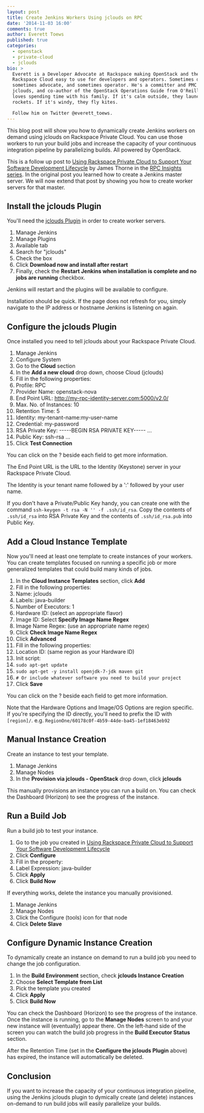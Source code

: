 ```yaml
---
layout: post
title: Create Jenkins Workers Using jclouds on RPC
date: '2014-11-03 16:00'
comments: true
author: Everett Toews
published: true
categories:
  - openstack
  - private-cloud
  - jclouds
bio: >
  Everett is a Developer Advocate at Rackspace making OpenStack and the
  Rackspace Cloud easy to use for developers and operators. Sometimes developer,
  sometimes advocate, and sometimes operator. He's a committer and PMC on Apache
  jclouds, and co-author of the OpenStack Operations Guide from O'Reilly. He
  loves spending time with his family. If it's calm outside, they launch
  rockets. If it's windy, they fly kites.

  Follow him on Twitter @everett_toews.
---
```


This blog post will show you how to dynamically create Jenkins workers on demand using jclouds on Rackspace Private Cloud. You can use those workers to run your build jobs and increase the capacity of your continuous integration pipeline by parallelizing builds. All powered by OpenStack.

<!-- more -->

This is a follow up post to [Using Rackspace Private Cloud to Support Your Software Development Lifecycle](https://developer.rackspace.com/blog/using-rpc-software-dev-lifecycle/) by James Thorne in the [RPC Insights series](http://www.rackspace.com/blog/welcome-to-rpc-insights/). In the original post you learned how to create a Jenkins master server. We will now extend that post by showing you how to create worker servers for that master.

## Install the jclouds Plugin

You'll need the [jclouds Plugin](https://wiki.jenkins-ci.org/display/JENKINS/JClouds+Plugin) in order to create worker servers.

1. Manage Jenkins
1. Manage Plugins
1. Available tab
1. Search for "jclouds"
1. Check the box
1. Click __Download now and install after restart__
1. Finally, check the __Restart Jenkins when installation is complete and no jobs are running__ checkbox.

Jenkins will restart and the plugins will be available to configure.

Installation should be quick. If the page does not refresh for you, simply navigate to the IP address or hostname Jenkins is listening on again.

## Configure the jclouds Plugin

Once installed you need to tell jclouds about your Rackspace Private Cloud.

1. Manage Jenkins
1. Configure System
1. Go to the __Cloud__ section
1. In the __Add a new cloud__ drop down, choose Cloud (jclouds)
1. Fill in the following properties:
 1. Profile: RPC
 1. Provider Name: openstack-nova
 1. End Point URL: http://my-rpc-identity-server.com:5000/v2.0/
 1. Max. No. of Instances: 10
 1. Retention Time: 5
 1. Identity: my-tenant-name:my-user-name
 1. Credential: my-password
 1. RSA Private Key: -----BEGIN RSA PRIVATE KEY----- ...
 1. Public Key: ssh-rsa ...
 1. Click __Test Connection__

You can click on the ? beside each field to get more information.

The End Point URL is the URL to the Identity (Keystone) server in your Rackspace Private Cloud.

The Identity is your tenant name followed by a ':' followed by your user name.

If you don't have a Private/Public Key handy, you can create one with the command `ssh-keygen -t rsa -N '' -f .ssh/id_rsa`. Copy the contents of `.ssh/id_rsa` into RSA Private Key and the contents of `.ssh/id_rsa.pub` into Public Key.

## Add a Cloud Instance Template

Now you'll need at least one template to create instances of your workers. You can create templates focused on running a specific job or more generalized templates that could build many kinds of jobs.

1. In the __Cloud Instance Templates__ section, click __Add__
1. Fill in the following properties:
 1. Name: jclouds
 1. Labels: java-builder
 1. Number of Executors: 1
 1. Hardware ID: (select an appropriate flavor)
 1. Image ID: Select __Specify Image Name Regex__
   1. Image Name Regex: (use an appropriate name regex)
   1. Click __Check Image Name Regex__
1. Click __Advanced__
1. Fill in the following properties:
 1. Location ID: (same region as your Hardware ID)
 1. Init script:
  1. `sudo apt-get update`
  1. `sudo apt-get -y install openjdk-7-jdk maven git`
  1. `# Or include whatever software you need to build your project`
1. Click __Save__

You can click on the ? beside each field to get more information.

Note that the Hardware Options and Image/OS Options are region specific. If you're specifying the ID directly, you'll need to prefix the ID with `[region]/`. e.g. `RegionOne/60178c0f-4b59-44de-ba45-1ef18463eb92`

## Manual Instance Creation

Create an instance to test your template.

1. Manage Jenkins
1. Manage Nodes
1. In the __Provision via jclouds - OpenStack__ drop down, click __jclouds__

This manually provisions an instance you can run a build on. You can check the Dashboard (Horizon) to see the progress of the instance.

## Run a Build Job

Run a build job to test your instance.

1. Go to the job you created in [Using Rackspace Private Cloud to Support Your Software Development Lifecycle](TODO)
1. Click __Configure__
1. Fill in the property:
 1. Label Expression: java-builder
1. Click __Apply__
1. Click __Build Now__

If everything works, delete the instance you manually provisioned.

1. Manage Jenkins
1. Manage Nodes
1. Click the Configure (tools) icon for that node
1. Click __Delete Slave__

## Configure Dynamic Instance Creation

To dynamically create an instance on demand to run a build job you need to change the job configuration.

1. In the __Build Environment__ section, check __jclouds Instance Creation__
1. Choose __Select Template from List__
1. Pick the template you created
1. Click __Apply__
1. Click __Build Now__

You can check the Dashboard (Horizon) to see the progress of the instance. Once the instance is running, go to the __Manage Nodes__ screen to and your new instance will (eventually) appear there. On the left-hand side of the screen you can watch the build job progress in the __Build Executor Status__ section.

After the Retention Time (set in the __Configure the jclouds Plugin__ above) has expired, the instance will automatically be deleted.

## Conclusion

If you want to increase the capacity of your continuous integration pipeline, using the Jenkins jclouds plugin to dymically create (and delete) instances on-demand to run build jobs will easily parallelize your builds.
